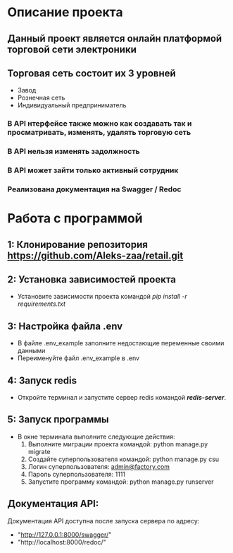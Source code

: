 # Описание проекта

## Данный проект является онлайн платформой торговой сети электроники
## Торговая сеть состоит их 3 уровней 
- Завод
- Рознечная сеть
- Индивидуальный предприниматель

### В API нтерфейсе также можно как создавать так и просматривать, изменять, удалять торговую сеть
### В API нельзя изменять задолжность
### В API может зайти только активный сотрудник
### Реализована документация на Swagger / Redoc

# Работа с программой
## 1: Клонирование репозитория https://github.com/Aleks-zaa/retail.git

## 2: Установка зависимостей проекта

- Установите зависимости проекта командой _pip install -r requirements.txt_

## 3: Настройка файла .env

- В файле .env_example заполните недостающие переменные своими данными
- Переименуйте файл .env_example в .env

## 4: Запуск redis

- Откройте терминал и запустите сервер redis командой _**redis-server**_.

## 5: Запуск программы

- В окне терминала выполните следующие действия:
  1) Выполните миграции проекта командой: python manage.py migrate
  2) Создайте суперпользователя командой: python manage.py csu 
  3) Логин суперпользователя: admin@factory.com 
  4) Пароль суперпользователя: 1111 
  5) Запустите программу командой: python manage.py runserver

## Документация API:

Документация API доступна после запуска сервера по адресу:

- "http://127.0.0.1:8000/swagger/"
- "http://localhost:8000/redoc/"
